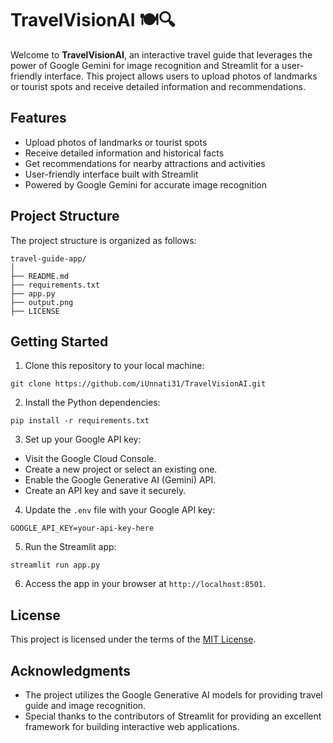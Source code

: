 # TravelVisionAI 🍽️🔍

Welcome to **TravelVisionAI**, an interactive travel guide that leverages the power of Google Gemini for image recognition and Streamlit for a user-friendly interface. This project allows users to upload photos of landmarks or tourist spots and receive detailed information and recommendations.

## Features

- Upload photos of landmarks or tourist spots
- Receive detailed information and historical facts
- Get recommendations for nearby attractions and activities
- User-friendly interface built with Streamlit
- Powered by Google Gemini for accurate image recognition

## Project Structure

The project structure is organized as follows:
```
travel-guide-app/
│
├── README.md
├── requirements.txt
├── app.py
├── output.png
├── LICENSE
```

## Getting Started

1. Clone this repository to your local machine:
```
git clone https://github.com/iUnnati31/TravelVisionAI.git
```
2. Install the Python dependencies:
```
pip install -r requirements.txt
```
3. Set up your Google API key:

- Visit the Google Cloud Console.
- Create a new project or select an existing one.
- Enable the Google Generative AI (Gemini) API.
- Create an API key and save it securely.

4. Update the `.env` file with your Google API key:
```
GOOGLE_API_KEY=your-api-key-here

```

5. Run the Streamlit app:
```
streamlit run app.py
```

6. Access the app in your browser at `http://localhost:8501`.

## License

This project is licensed under the terms of the [MIT License](LICENSE).

## Acknowledgments

- The project utilizes the Google Generative AI models for providing travel guide and image recognition.
- Special thanks to the contributors of Streamlit for providing an excellent framework for building interactive web applications.
